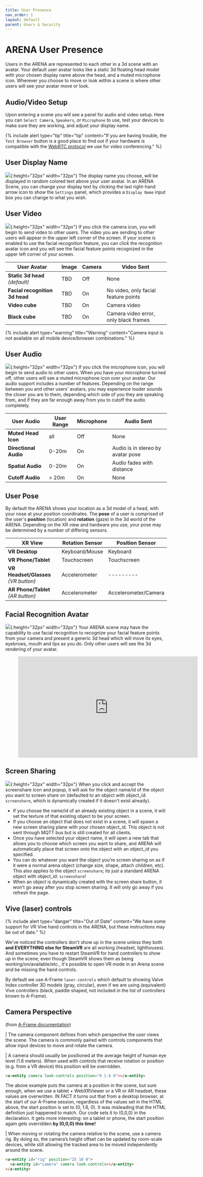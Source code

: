 ```yaml
---
title: User Presence
nav_order: 1
layout: default
parent: Users & Security
---
```


# ARENA User Presence

Users in the ARENA are represented to each other in a 3d scene with an avatar. Your default user avatar looks like a static 3d floating head model with your chosen display name above the head, and a muted microphone icon. Wherever you choose to move or look within a scene is where other users will see your avatar move or look.

## Audio/Video Setup

Upon entering a scene you will see a panel for audio and video setup. Here you can `Select Camera`, `Speakers`, or `Microphone` to use, test your devices to make sure they are working, and adjust your display name.

{% include alert type="tip" title="tip" content="If you are having trouble, the `Test Browser` button is a good place to find out if your hardware is compatible with the [WebRTC protocol](https://test.webrtc.org) we use for video conferencing." %}

<!-- TODO: image a/v setup -->

## User Display Name

![](../../assets/img/icons/more.png){:height="32px" width="32px"}
The display name you choose, will be displayed in random colored text above your user avatar. In an ARENA Scene, you can change your display text by clicking the last right-hand arrow icon to show the `Settings` panel, which provides a `Display Name` input box you can change to what you wish.

<!-- TODO: image display name setting -->

## User Video

![](../../assets/img/icons/video-on.png){:height="32px" width="32px"}
If you click the camera icon, you will begin to send video to other users. The video you are sending to other users will appear in the upper left corner of the screen. If your scene is enabled to use the facial recognition feature, you can click the recognition avatar icon and you will see the facial feature points recognized in the upper left corner of your screen.

| User Avatar                    | Image | Camera | Video Sent                            |
| ------------------------------ | ----- | ------ | ------------------------------------- |
| **Static 3d head** _(default)_ | TBD   | Off    | None                                  |
| **Facial recognition 3d head** | TBD   | On     | No video, only facial feature points  |
| **Video cube**                 | TBD   | On     | Camera video                          |
| **Black cube**                 | TBD   | On     | Camera video error, only black frames |

{% include alert type="warning" title="Warning" content="Camera input is not available on all mobile device/browser combinations." %}

<!-- TODO: add images of all avatars -->

## User Audio

![](../../assets/img/icons/audio-on.png){:height="32px" width="32px"}
If you click the microphone icon, you will begin to send audio to other users. When you have your microphone turned off, other users will see a muted microphone icon over your avatar. Our audio support includes a number of features. Depending on the range between you and other users' avatars, you may experience louder sounds the closer you are to them, depending which side of you they are speaking from, and if they are far enough away from you to cutoff the audio completely.

| User Audio            | User Range | Microphone | Audio Sent                        |
| --------------------- | ---------- | ---------- | --------------------------------- |
| **Muted Head Icon**   | all        | Off        | None                              |
| **Directional Audio** | 0-20m      | On         | Audio is in stereo by avatar pose |
| **Spatial Audio**     | 0-20m      | On         | Audio fades with distance         |
| **Cutoff Audio**      | > 20m      | On         | None                              |

## User Pose

By default the ARENA shows your location as a 3d model of a head, with your nose at your position coordinates. The **pose** of a user is comprised of the user's **position** (location) and **rotation** (gaze) in the 3d world of the ARENA. Depending on the XR view and hardware you use, your pose may be determined by a number of differing sensors.

<!-- TODO: add images of AR/VR buttons -->

| XR View                              | Rotation Sensor | Position Sensor      |
| ------------------------------------ | --------------- | -------------------- |
| **VR Desktop**                       | Keyboard/Mouse  | Keyboard             |
| **VR Phone/Tablet**                  | Touchscreen     | Touchscreen          |
| **VR Headset/Glasses** _(VR button)_ | Accelerometer   | ---------            |
| **AR Phone/Tablet** _(AR button)_    | Accelerometer   | Accelerometer/Camera |

## Facial Recognition Avatar

![](../../assets/img/icons/avatar3-on.png){:height="32px" width="32px"}
Your ARENA scene may have the capability to use facial recognition to recognize your facial feature points from your camera and present a generic 3d head which will move its eyes, eyebrows, mouth and lips as you do. Only other users will see the 3d rendering of your avatar.

<figure class="video_container">
  <iframe width="560" height="315" src="https://www.youtube.com/embed/RorgGVWEIdk" frameborder="0" allow="accelerometer; autoplay; clipboard-write; encrypted-media; gyroscope; picture-in-picture" allowfullscreen></iframe>
</figure>

## Screen Sharing

![](../../assets/img/icons/screen-on.png){:height="32px" width="32px"}
When you click and accept the screenshare icon and popup, it will ask for the object name/id of the object you want to screen share on (defaulted to an object with object_id: `screenshare`, which is dynamically created if it doesn't exist already).

- If you choose the name/id of an already existing object in a scene, it will set the texture of that existing object to be your screen.
- If you choose an object that does not exist in a scene, it will spawn a new screen sharing plane with your chosen object_id. This object is not sent through MQTT bus but is still created for all clients.
- Once you have selected your object name, it will open a new tab that allows you to choose which screen you want to share, and ARENA will automatically place that screen onto the object with an object_id you specified.
- You can do whatever you want the object you’re screen sharing on as if it were a normal arena object (change size, shape, attach children, etc). This also applies to the object `screenshare`; its just a standard ARENA object with object_id: `screenshare`!
- When an object is dynamically created with the screen share button, it won't go away after you stop screen sharing. It will only go away if you refresh the page.

## Vive (laser) controls

{% include alert type="danger" title="Out of Date" content="We have some support for VR Vive hand controls in the ARENA, but these instructions may be out of date." %}

We've noticed the controllers don't show up in the scene unless they both **and EVERYTHING else for SteamVR** are all working (headset, lighthouses). And sometimes you have to restart SteamVR for hand controllers to show up in the scene; even though SteamVR shows them as being working/on/available/etc., it's possible to open VR mode in an Arena scene and be missing the hand controls.

By default we use A-Frame `laser-controls` which default to showing Valve Index controller 3D models (gray, circular), even if we are using (equivalent) Vive controllers (black, paddle shaped, not included in the list of controllers known to A-Frame).

## Camera Perspective

(from [A-Frame documentation](https://aframe.io/docs/1.0.0/components/camera.html))

| The camera component defines from which perspective the user views the scene. The camera is commonly paired with controls components that allow input devices to move and rotate the camera.

| A camera should usually be positioned at the average height of human eye level (1.6 meters). When used with controls that receive rotation or position (e.g. from a VR device) this position will be overridden.

```html
<a-entity camera look-controls position="0 1.6 0"></a-entity>
```

The above example puts the camera at a position in the scene, but sure enough, when we use a tablet + WebXRViewer or a VR or AR headset, these values are overwritten. IN FACT it turns out that from a desktop browser, at the start of our A-Frame session, regardless of the values set in the HTML above, the start position is set to (0, 1.6, 0). It was misleading that the HTML definition just happened to match. Our code sets it to (0,0,0) in the declaration. It gets more interesting: on a tablet or phone, the start position again gets overridden **by (0,0,0) this time!**

| When moving or rotating the camera relative to the scene, use a camera rig. By doing so, the camera’s height offset can be updated by room-scale devices, while still allowing the tracked area to be moved independently around the scene.

```html
<a-entity id="rig" position="25 10 0">
  <a-entity id="camera" camera look-controls></a-entity>
</a-entity>
```

